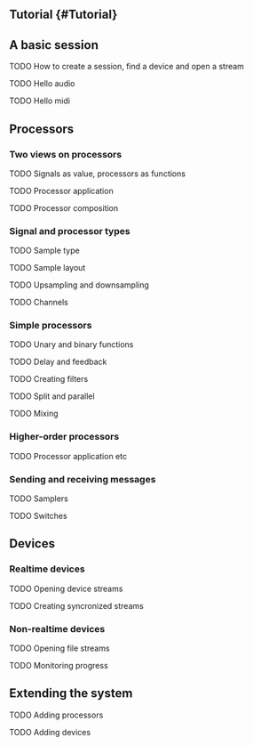
Tutorial {#Tutorial}
----------------------------------------------------------------------------------------------------

## A basic session

TODO How to create a session, find a device and open a stream

TODO Hello audio

TODO Hello midi


## Processors

### Two views on processors 


TODO Signals as value, processors as functions

TODO Processor application

TODO Processor composition

### Signal and processor types

TODO Sample type

TODO Sample layout

TODO Upsampling and downsampling

TODO Channels

### Simple processors


TODO Unary and binary functions

TODO Delay and feedback

TODO Creating filters

TODO Split and parallel

TODO Mixing

### Higher-order processors

TODO Processor application etc

### Sending and receiving messages

TODO Samplers

TODO Switches


## Devices

### Realtime devices

TODO Opening device streams

TODO Creating syncronized streams

### Non-realtime devices

TODO Opening file streams

TODO Monitoring progress

## Extending the system

TODO Adding processors

TODO Adding devices


